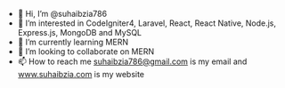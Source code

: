 - 👋 Hi, I’m @suhaibzia786
- 👀 I’m interested in CodeIgniter4, Laravel, React, React Native, Node.js, Express.js, MongoDB and MySQL
- 🌱 I’m currently learning MERN
- 💞️ I’m looking to collaborate on MERN
- 📫 How to reach me suhaibzia786@gmail.com is my email and www.suhaibzia.com is my website

<!---
suhaibzia786/suhaibzia786 is a ✨ special ✨ repository because its `README.md` (this file) appears on your GitHub profile.
You can click the Preview link to take a look at your changes.
--->
